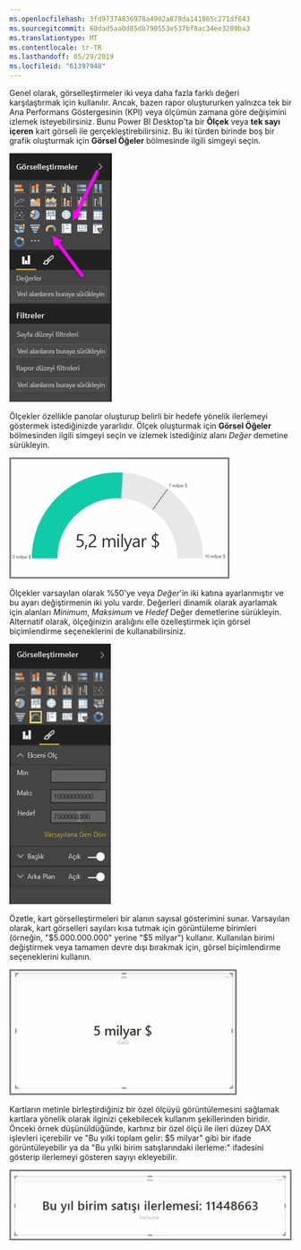 ```yaml
---
ms.openlocfilehash: 3fd97374836978a4902a878da141865c271df643
ms.sourcegitcommit: 60dad5aa0d85db790553e537bf8ac34ee3289ba3
ms.translationtype: MT
ms.contentlocale: tr-TR
ms.lasthandoff: 05/29/2019
ms.locfileid: "61397948"
---
```

Genel olarak, görselleştirmeler iki veya daha fazla farklı değeri karşılaştırmak için kullanılır. Ancak, bazen rapor oluştururken yalnızca tek bir Ana Performans Göstergesinin (KPI) veya ölçümün zamana göre değişimini izlemek isteyebilirsiniz. Bunu Power BI Desktop'ta bir **Ölçek** veya **tek sayı içeren** kart görseli ile gerçekleştirebilirsiniz. Bu iki türden birinde boş bir grafik oluşturmak için **Görsel Öğeler** bölmesinde ilgili simgeyi seçin.

![](media/3-9-create-gauges-cards/3-9_1.png)

Ölçekler özellikle panolar oluşturup belirli bir hedefe yönelik ilerlemeyi göstermek istediğinizde yararlıdır. Ölçek oluşturmak için **Görsel Öğeler** bölmesinden ilgili simgeyi seçin ve izlemek istediğiniz alanı *Değer* demetine sürükleyin.

![](media/3-9-create-gauges-cards/3-9_1a.png)

Ölçekler varsayılan olarak %50'ye veya *Değer*'in iki katına ayarlanmıştır ve bu ayarı değiştirmenin iki yolu vardır. Değerleri dinamik olarak ayarlamak için alanları *Minimum*, *Maksimum* ve *Hedef* Değer demetlerine sürükleyin. Alternatif olarak, ölçeğinizin aralığını elle özelleştirmek için görsel biçimlendirme seçeneklerini de kullanabilirsiniz.

![](media/3-9-create-gauges-cards/3-9_2.png)

Özetle, kart görselleştirmeleri bir alanın sayısal gösterimini sunar. Varsayılan olarak, kart görselleri sayıları kısa tutmak için görüntüleme birimleri (örneğin, "$5.000.000.000" yerine "$5 milyar") kullanır. Kullanılan birimi değiştirmek veya tamamen devre dışı bırakmak için, görsel biçimlendirme seçeneklerini kullanın.

![](media/3-9-create-gauges-cards/3-9_3.png)

Kartların metinle birleştirdiğiniz bir özel ölçüyü görüntülemesini sağlamak kartlara yönelik olarak ilginizi çekebilecek kullanım şekillerinden biridir. Önceki örnek düşünüldüğünde, kartınız bir özel ölçü ile ileri düzey DAX işlevleri içerebilir ve "Bu yılki toplam gelir: $5 milyar" gibi bir ifade görüntüleyebilir ya da "Bu yılki birim satışlarındaki ilerleme:" ifadesini gösterip ilerlemeyi gösteren sayıyı ekleyebilir.

![](media/3-9-create-gauges-cards/3-9_4.png)

